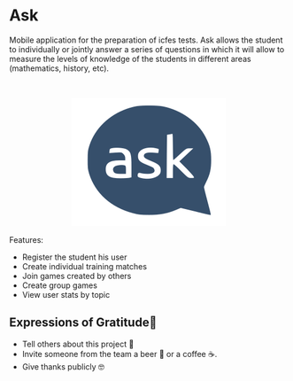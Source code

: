 # Ask

Mobile application for the preparation of icfes tests. Ask allows the student to individually or jointly answer a series of questions in which it will allow to measure the levels of knowledge of the students in different areas (mathematics, history, etc).

<br>
<p align="center">
<img src="https://github.com/ManuelCoronel/Ask/blob/main/Ask/app/src/main/res/drawable/logo__3_.png"/>
</p>

Features:


<ul>
   <li>Register the student his user</li>
   <li>Create individual training matches</li>
   <li>Join games created by others</li>
   <li>Create group games</li>
   <li>View user stats by topic</li>
</ul>




## Expressions of Gratitude🎁

* Tell others about this project 📢
* Invite someone from the team a beer 🍺 or a coffee ☕.
* Give thanks publicly 🤓
